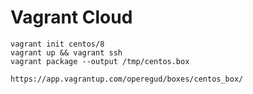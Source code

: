 # Vagrant Cloud

```
vagrant init centos/8
vagrant up && vagrant ssh
vagrant package --output /tmp/centos.box
```
```
https://app.vagrantup.com/operegud/boxes/centos_box/
```
